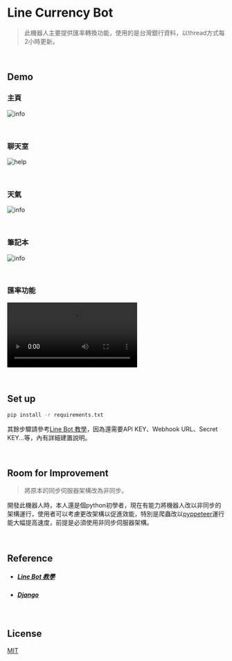 # Line Currency Bot
> 此機器人主要提供匯率轉換功能，使用的是台灣銀行資料，以thread方式每2小時更新。

<br />

## Demo

### 主頁
![info](doc/info.jpg)

<br />

### 聊天室
![help](doc/help.jpg)

<br />

### 天氣
![info](doc/info.jpg)

<br />

### 筆記本
![info](doc/nute.jpg)

<br />

### 匯率功能
![currency](doc/demo.mp4)

<br />

## Set up

``` sh
pip install -r requirements.txt
```

其餘步驟請參考[Line Bot 教學](https://www.learncodewithmike.com/2020/06/python-line-bot.html)，因為還需要API KEY、Webhook URL、Secret KEY...等，內有詳細建置說明。

<br />

## Room for Improvement
> 將原本的同步伺服器架構改為非同步。

開發此機器人時，本人還是個python初學者，現在有能力將機器人改以非同步的架構運行，使用者可以考慮更改架構以促進效能，特別是爬蟲改以[pyppeteer](https://github.com/pyppeteer/pyppeteer)運行能大幅提高速度，前提是必須使用非同步伺服器架構。

<br />

## Reference

- ##### [Line Bot 教學](https://www.learncodewithmike.com/2020/06/python-line-bot.html)
- ##### [Django](https://github.com/django/django)

<br />

## License

[MIT](LICENSE)